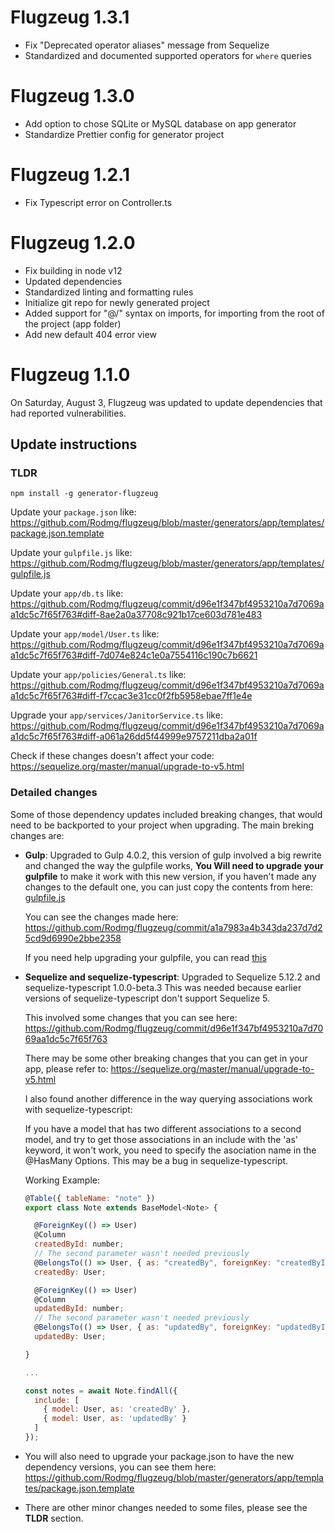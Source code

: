 # Flugzeug 1.3.1

- Fix "Deprecated operator aliases" message from Sequelize
- Standardized and documented supported operators for `where` queries

# Flugzeug 1.3.0

- Add option to chose SQLite or MySQL database on app generator
- Standardize Prettier config for generator project

# Flugzeug 1.2.1

- Fix Typescript error on Controller.ts

# Flugzeug 1.2.0

- Fix building in node v12
- Updated dependencies
- Standardized linting and formatting rules
- Initialize git repo for newly generated project
- Added support for "@/" syntax on imports, for importing from the root of the project (app folder)
- Add new default 404 error view

# Flugzeug 1.1.0

On Saturday, August 3, Flugzeug was updated to update dependencies that had reported vulnerabilities.

## Update instructions

### TLDR

```
npm install -g generator-flugzeug
```

Update your `package.json` like: https://github.com/Rodmg/flugzeug/blob/master/generators/app/templates/package.json.template

Update your `gulpfile.js` like: https://github.com/Rodmg/flugzeug/blob/master/generators/app/templates/gulpfile.js

Update your `app/db.ts` like: https://github.com/Rodmg/flugzeug/commit/d96e1f347bf4953210a7d7069aa1dc5c7f65f763#diff-8ae2a0a37708c921b17ce603d781e483

Update your `app/model/User.ts` like: https://github.com/Rodmg/flugzeug/commit/d96e1f347bf4953210a7d7069aa1dc5c7f65f763#diff-7d074e824c1e0a7554116c190c7b6621

Update your `app/policies/General.ts` like: https://github.com/Rodmg/flugzeug/commit/d96e1f347bf4953210a7d7069aa1dc5c7f65f763#diff-f7ccac3e31cc0f2fb5958ebae7ff1e4e

Upgrade your `app/services/JanitorService.ts` like: https://github.com/Rodmg/flugzeug/commit/d96e1f347bf4953210a7d7069aa1dc5c7f65f763#diff-a061a26dd5f44999e9757211dba2a01f

Check if these changes doesn't affect your code: https://sequelize.org/master/manual/upgrade-to-v5.html

### Detailed changes

Some of those dependency updates included breaking changes, that would need to be backported to your project when upgrading. The main breking changes are:

- **Gulp**: Upgraded to Gulp 4.0.2, this version of gulp involved a big rewrite and changed the way the gulpfile works, **You Will need to upgrade your gulpfile** to make it work with this new version, if you haven't made any changes to the default one, you can just copy the contents from here: [gulpfile.js](https://github.com/Rodmg/flugzeug/blob/master/generators/app/templates/gulpfile.js)

  You can see the changes made here: https://github.com/Rodmg/flugzeug/commit/a1a7983a4b343da237d7d25cd9d6990e2bbe2358

  If you need help upgrading your gulpfile, you can read [this](https://codeburst.io/switching-to-gulp-4-0-271ae63530c0)

- **Sequelize and sequelize-typescript**: Upgraded to Sequelize 5.12.2 and sequelize-typescript 1.0.0-beta.3 This was needed because earlier versions of sequelize-typescript don't support Sequelize 5.

  This involved some changes that you can see here: https://github.com/Rodmg/flugzeug/commit/d96e1f347bf4953210a7d7069aa1dc5c7f65f763

  There may be some other breaking changes that you can get in your app, please refer to: https://sequelize.org/master/manual/upgrade-to-v5.html

  I also found another difference in the way querying associations work with sequelize-typescript:

  If you have a model that has two different associations to a second model, and try to get those associations in an include with the 'as' keyword, it won't work, you need to specify the asociation name in the @HasMany Options. This may be a bug in sequelize-typescript.

  Working Example:

  ```js
  @Table({ tableName: "note" })
  export class Note extends BaseModel<Note> {

    @ForeignKey(() => User)
    @Column
    createdById: number;
    // The second parameter wasn't needed previously
    @BelongsTo(() => User, { as: "createdBy", foreignKey: "createdById" })
    createdBy: User;

    @ForeignKey(() => User)
    @Column
    updatedById: number;
    // The second parameter wasn't needed previously
    @BelongsTo(() => User, { as: "updatedBy", foreignKey: "updatedById" })
    updatedBy: User;

  }

  ...

  const notes = await Note.findAll({
    include: [
      { model: User, as: 'createdBy' },
      { model: User, as: 'updatedBy' }
    ]
  });
  ```

- You will also need to upgrade your package.json to have the new dependency versions, you can see them here: https://github.com/Rodmg/flugzeug/blob/master/generators/app/templates/package.json.template

- There are other minor changes needed to some files, please see the **TLDR** section.
